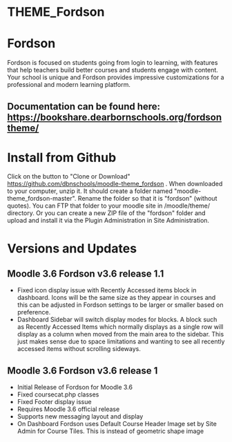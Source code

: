 THEME_Fordson
===========

# Fordson

Fordson is focused on students going from login to learning, with features that help teachers build better courses and students engage with content. Your school is unique and Fordson provides impressive customizations for a professional and modern learning platform. 

## Documentation can be found here: https://bookshare.dearbornschools.org/fordsontheme/

# Install from Github
Click on the button to "Clone or Download" https://github.com/dbnschools/moodle-theme_fordson . When downloaded to your computer, unzip it. It should create a folder named "moodle-theme_fordson-master". Rename the folder so that it is "fordson" (without quotes). You can FTP that folder to your moodle site in /moodle/theme/ directory. Or you can create a new ZIP file of the "fordson" folder and upload and install it via the Plugin Administration in Site Administration.


# Versions and Updates

## Moodle 3.6 Fordson v3.6 release 1.1
* Fixed icon display issue with Recently Accessed items block in dashboard.  Icons will be the same size as they appear in courses and this can be adjusted in Fordson settings to be larger or smaller based on preference.
* Dashboard Sidebar will switch display modes for blocks.  A block such as Recently Accessed Items which normally displays as a single row will display as a column when moved from the main area to the sidebar.  This just makes sense due to space limitations and wanting to see all recently accessed items without scrolling sideways.

## Moodle 3.6 Fordson v3.6 release 1
* Initial Release of Fordson for Moodle 3.6
* Fixed coursecat.php classes
* Fixed Footer display issue
* Requires Moodle 3.6 official release
* Supports new messaging layout and display
* On Dashboard Fordson uses Default Course Header Image set by Site Admin for Course Tiles.  This is instead of geometric shape image